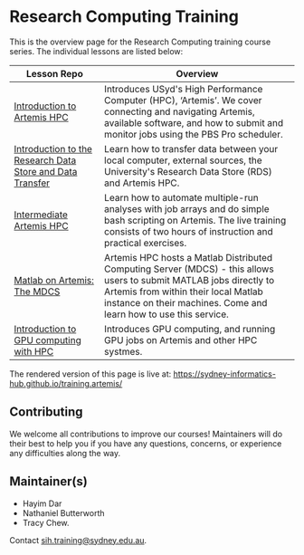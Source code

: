 # Research Computing Training

This is the overview page for the Research Computing training course series. The individual lessons are listed below:

| Lesson Repo    | Overview |
| ------- | ---------- |
| [Introduction to Artemis HPC](https://github.sydney.edu.au/informatics/training.artemis.introhpc) | Introduces USyd's High Performance Computer (HPC), ‘Artemis’. We cover connecting and navigating Artemis, available software, and how to submit and monitor jobs using the PBS Pro scheduler.|
| [Introduction to the Research Data Store and Data Transfer](https://github.sydney.edu.au/informatics/training.artemis.rds) |  Learn how to transfer data between your local computer, external sources, the University's Research Data Store (RDS) and Artemis HPC. |
|[Intermediate Artemis HPC](https://github.sydney.edu.au/informatics/training.artemis.interhpc) | Learn how to automate multiple-run analyses with job arrays and do simple bash scripting on Artemis. The live training consists of two hours of instruction and practical exercises. |
|[Matlab on Artemis: The MDCS](https://informatics.sydney.edu.au/training/coursedocs/MDCS_MatlabTraining.pdf) | Artemis HPC hosts a Matlab Distributed Computing Server (MDCS) - this allows users to submit MATLAB jobs directly to Artemis from within their local Matlab instance on their machines. Come and learn how to use this service. |
|[Introduction to GPU computing with HPC](https://github.sydney.edu.au/informatics/training.artemis.gpu) | Introduces GPU computing, and running GPU jobs on Artemis and other HPC systmes. |

The rendered version of this page is live at: https://sydney-informatics-hub.github.io/training.artemis/

## Contributing

We welcome all contributions to improve our courses! Maintainers will do their best to help you if you have any
questions, concerns, or experience any difficulties along the way.


## Maintainer(s)

* Hayim Dar
* Nathaniel Butterworth
* Tracy Chew.

Contact [sih.training@sydney.edu.au](mailto:sih.training@sydney.edu.au).

